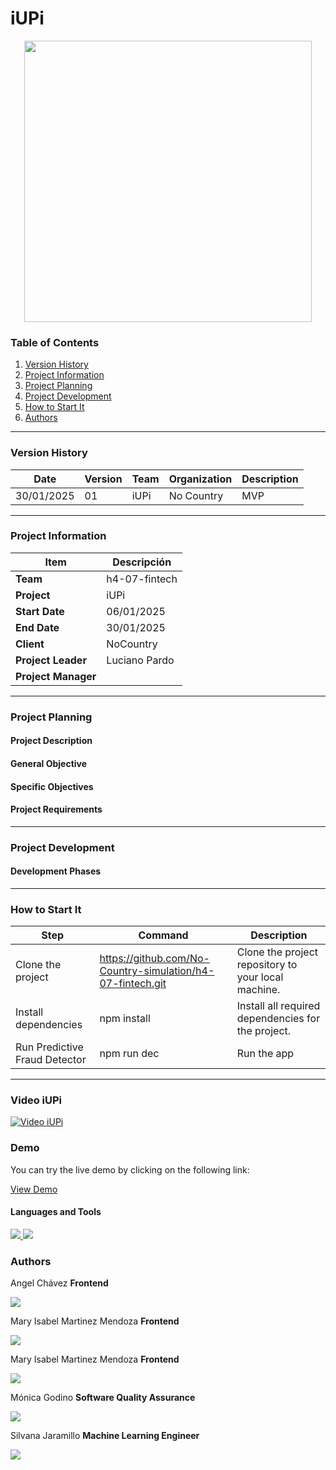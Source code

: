 # iUPi

<p align="center">
  <img width="460" height="450" src="">
</p>

### Table of Contents

1. [Version History](#version-history)
2. [Project Information](#project-information)
3. [Project Planning](#project-planning)
4. [Project Development](#project-development)
7. [How to Start It](#How-to-Start-It)
8. [Authors](#Authors)

---
### Version History


| Date      | Version | Team                             | Organization | Description                                              |
|------------|---------|-----------------------------------|--------------|----------------------------------------------------------|
| 30/01/2025 |  01 |iUPi| No Country| MVP |

---

### Project Information

| Item                  | Descripción                                |
|-----------------------|--------------------------------------------|
| **Team**            | h4-07-fintech                    |
| **Project**          | iUPi            |
| **Start Date**   | 06/01/2025                                 |
| **End Date**   | 30/01/2025                                 |
| **Client**           | NoCountry                                  |
| **Project Leader** | Luciano Pardo                           |
| **Project Manager**   |                               |

---

### Project Planning

#### Project Description


#### General Objective


#### Specific Objectives


#### Project Requirements


---

### Project Development

#### Development Phases


---

### How to Start It
| Step                       | Command                                    | Description                                                             |
|----------------------------|--------------------------------------------|-------------------------------------------------------------------------|
| Clone the project       |https://github.com/No-Country-simulation/h4-07-fintech.git | Clone the project repository to your local machine.     |
| Install dependencies    | npm install                               | Install all required dependencies for the project.      |
| Run Predictive Fraud Detector       |npm run dec                    | Run the app                                  |
---

### Video iUPi


[![Video iUPi](h)]([https://www.youtube.com/watch?v=CMKMeqgAcH4](https://www.loom.com/share/eb74f7328aa644539fe956bffa2342ad?sid=3f6ff130-d881-4655-b630-79a06928673a))

### Demo

You can try the live demo by clicking on the following link:

[View Demo]()

#### Languages and Tools
<p align="left">
<a href="https://es.react.dev/" target="_blank" rel="noreferrer"> <img src="https://img.shields.io/badge/React-20232A?style=for-the-badge&logo=react&logoColor=61DAFB"/> </a>
<a https://nextjs.org/" target="_blank" rel="noreferrer"> <img src="https://img.shields.io/badge/next%20js-000000?style=for-the-badge&logo=nextdotjs&logoColor=white"/> </a>

</p>


### Authors                                           

Angel Chávez
**Frontend**
<p><a href="https://www.linkedin.com/in/angel-ch%C3%A1vez" target="blank"><img src="https://img.shields.io/badge/LinkedIn-0077B5?style=for-the-badge&logo=linkedin&logoColor=white" /> </a></p>


Mary Isabel Martinez Mendoza
**Frontend**
<p><a href="https://www.linkedin.com/in/soyisabelmm/" target="blank"><img src="https://img.shields.io/badge/LinkedIn-0077B5?style=for-the-badge&logo=linkedin&logoColor=white" /> </a></p>

Mary Isabel Martinez Mendoza
**Frontend**
<p><a href="https://www.linkedin.com/in/soyisabelmm/" target="blank"><img src="https://img.shields.io/badge/LinkedIn-0077B5?style=for-the-badge&logo=linkedin&logoColor=white" /> </a></p>

Mónica Godino
**Software Quality Assurance**
<p><a https://www.linkedin.com/in/m%C3%B3nica-godino-2ab231158/" target="blank"><img src="https://img.shields.io/badge/LinkedIn-0077B5?style=for-the-badge&logo=linkedin&logoColor=white" /> </a></p>


Silvana Jaramillo
**Machine Learning Engineer**
<p><a href="https://linkedin.com/in/silvana-jaramillo" target="blank"><img src="https://img.shields.io/badge/LinkedIn-0077B5?style=for-the-badge&logo=linkedin&logoColor=white" /> </a></p>

